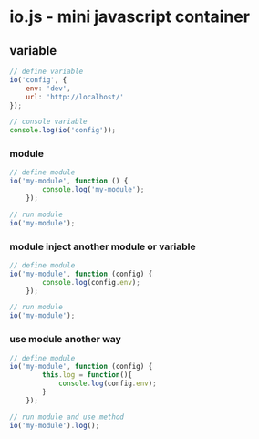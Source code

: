 # io.js - mini javascript container

## variable

```javascript
// define variable
io('config', {
    env: 'dev',
    url: 'http://localhost/'
});

// console variable
console.log(io('config'));
```

### module
```javascript
// define module
io('my-module', function () {
        console.log('my-module');
    });

// run module
io('my-module');
```

### module inject another module or variable
```javascript
// define module
io('my-module', function (config) {
        console.log(config.env);
    });

// run module
io('my-module');
```
### use module another way
```javascript
// define module
io('my-module', function (config) {
        this.log = function(){
            console.log(config.env);
        }
    });

// run module and use method
io('my-module').log();
```